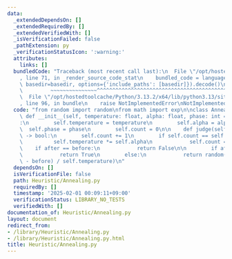 ```yaml
---
data:
  _extendedDependsOn: []
  _extendedRequiredBy: []
  _extendedVerifiedWith: []
  _isVerificationFailed: false
  _pathExtension: py
  _verificationStatusIcon: ':warning:'
  attributes:
    links: []
  bundledCode: "Traceback (most recent call last):\n  File \"/opt/hostedtoolcache/Python/3.13.2/x64/lib/python3.13/site-packages/onlinejudge_verify/documentation/build.py\"\
    , line 71, in _render_source_code_stat\n    bundled_code = language.bundle(stat.path,\
    \ basedir=basedir, options={'include_paths': [basedir]}).decode()\n          \
    \         ~~~~~~~~~~~~~~~^^^^^^^^^^^^^^^^^^^^^^^^^^^^^^^^^^^^^^^^^^^^^^^^^^^^^^^^^^^^^^^^^^\n\
    \  File \"/opt/hostedtoolcache/Python/3.13.2/x64/lib/python3.13/site-packages/onlinejudge_verify/languages/python.py\"\
    , line 96, in bundle\n    raise NotImplementedError\nNotImplementedError\n"
  code: "from random import random\nfrom math import exp\n\nclass Annealing:\n   \
    \ def __init__(self, temperature: float, alpha: float, phase: int = 1) -> \"Annealing\"\
    :\n        self.temperature = temperature\n        self.alpha = alpha\n      \
    \  self.phase = phase\n        self.count = 0\n\n    def judge(self, before, after)\
    \ -> bool:\n        self.count += 1\n        if self.count == self.phase:\n  \
    \          self.temperature *= self.alpha\n            self.count = 0\n\n    \
    \    if after == before:\n            return False\n\n        if after > before:\n\
    \            return True\n        else:\n            return random() < exp((after\
    \ - before) / self.temperature)\n"
  dependsOn: []
  isVerificationFile: false
  path: Heuristic/Annealing.py
  requiredBy: []
  timestamp: '2025-02-01 00:09:11+09:00'
  verificationStatus: LIBRARY_NO_TESTS
  verifiedWith: []
documentation_of: Heuristic/Annealing.py
layout: document
redirect_from:
- /library/Heuristic/Annealing.py
- /library/Heuristic/Annealing.py.html
title: Heuristic/Annealing.py
---
```

